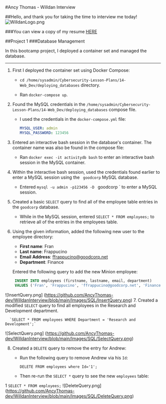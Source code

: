 #Ancy Thomas - Willdan Interview

##Hello, and thank you for taking the time to interview me today!
![WilldanLogo.png](https://github.com/AncyThomas-dev/WilldanInterview/blob/main/Images/WilldanLogo.png)








###You can view a copy of my resume [HERE](https://github.com/AncyThomas-dev/WilldanInterview/blob/main/Ancy_Thomas_Resume.pdf)

##Project 1
###Database Management

In this bootcamp project, I deployed a container set and managed the database. 

---

1. First I deployed the container set using Docker Compose:

    - `cd /home/sysadmin/Cybersecurity-Lesson-Plans/14-Web_Dev/deploying_databases` directory. 

    - Ran `docker-compose up`.

    
2. Found the MySQL credentials in the `/home/sysadmin/Cybersecurity-Lesson-Plans/14-Web_Dev/deploying_databases` compose file.

    - I used the credentials in the `docker-compose.yml` file:

      ```YAML
      MYSQL_USER: admin
      MYSQL_PASSWORD: 123456
      ```

3. Entered an interactive bash session in the database's container. The container name was also be found in the compose file:

    - Ran `docker exec -it activitydb bash` to enter an interactive bash session in the MySQL container.

4. Within the interactive bash session, used the credentials found earlier to enter a MySQL session using the ` goodcorp` MySQL database.

    - Entered `mysql -u admin -p123456 -D ` goodcorp ` to enter a MySQL session.

5. Created a basic `SELECT` query to find all of the employee table entries in the ` goodcorp ` database.

    - While in the MySQL session, entered `SELECT * FROM employees;` to retrieve all of the entries in the employees table.

6. Using the given information, added the following new user to the employee directory:

    - **First name**: Fran
    - **Last name**: Frappucino
    - **Email Address**: ffrappucino@goodcorp.net
    - **Department**: Finance

     Entered the following query to add the new Minion employee:

   ```SQL
    INSERT INTO employees (firstname, lastname, email, department)  
    VALUES ('Fran', 'Frappucino', 'ffrappucino@goodcorp.net', 'Finance');
    ```
![InsertQuery.png] (https://github.com/AncyThomas-dev/WilldanInterview/blob/main/Images/SQL/InsertQuery.png)
7. Created a modified `SELECT` query to find all employees in the Research and Development department.

      `SELECT * FROM employees WHERE Department = 'Research and Development';`
![SelectQuery.png] (https://github.com/AncyThomas-dev/WilldanInterview/blob/main/Images/SQL/SelectQuery.png)

8. Created a `DELETE` query to remove the entry for Andrew:

    - Run the following query to remove Andrew via his `Id`:

       `DELETE FROM employees where Id='1';`

    - Then re-run the `SELECT *` query to see the new `employees` table:

1       `SELECT * FROM employees;`
![DeleteQuery.png] (https://github.com/AncyThomas-dev/WilldanInterview/blob/main/Images/SQL/DeleteQuery.png)
   

      




